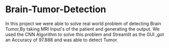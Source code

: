 # Brain-Tumor-Detection
In this project we were able to solve real world problem of detecting Brain Tumor,By taking MRI Input's of the patient and generating the output. We used the CNN Algorithm to solve this problem and Streamlit as the GUI ,got an Accuracy of 97.888 and was able to detect Tumor.
